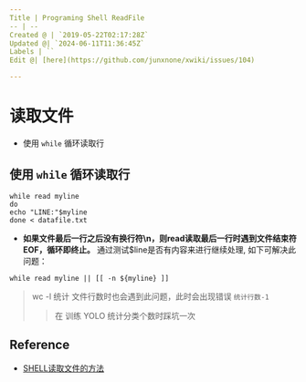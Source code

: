 ```yaml
---
Title | Programing Shell ReadFile
-- | --
Created @ | `2019-05-22T02:17:28Z`
Updated @| `2024-06-11T11:36:45Z`
Labels | ``
Edit @| [here](https://github.com/junxnone/xwiki/issues/104)

---
```

# 读取文件

- 使用 `while` 循环读取行

## 使用 `while` 循环读取行

```
while read myline
do
echo "LINE:"$myline
done < datafile.txt
```

- **如果文件最后一行之后没有换行符\n，则read读取最后一行时遇到文件结束符EOF，循环即终止。**
通过测试$line是否有内容来进行继续处理, 如下可解决此问题：

```
while read myline || [[ -n ${myline} ]]
```
> wc -l 统计 文件行数时也会遇到此问题，此时会出现错误 `统计行数-1`
>> 在 训练 YOLO 统计分类个数时踩坑一次


## Reference
- [SHELL读取文件的方法](https://www.cnblogs.com/kongzhongqijing/articles/5101752.html)


